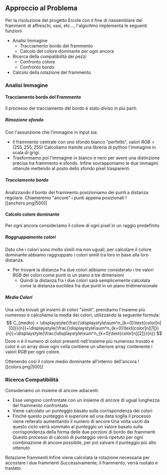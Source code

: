 ## Approccio al Problema
Per la risoluzione del progetto Ercole con il fine di riassemblare dei frammenti di affreschi, vasi, etc..., l'algoritmo implementa le seguenti funzioni
- Analisi Immagine
	- Tracciamento bordo del frammento
	- Calcolo del colore dominante per ogni ancora
- Ricerca della compatibilità dei pezzi
	- Confronto colore
	- Confronto bordo
- Calcolo della rotazione del frammento
### Analisi Immagine
#### Tracciamento bordo del Frammento
Il processo del tracciamento del bordo è stato diviso in più parti:
##### Rimozione sfondo
Con l'assunzione che l'immagine in input sia:
- Il frammento centrale con uno sfondo bianco "perfetto", valori $RGB=(255,255,255)$
Calcoliamo tramite una libreria di python l'immagine in scala di grigi.
- Trasformiamo poi l'immagine in bianco e nero per avere una distinzione precisa tra frammento e sfondo.
Infine sovrapponiamo le due immagini ottenute mettendo al posto dello sfondo pixel trasparenti.
##### Tracciamento bordo
Analizzando il bordo del frammento posizioniamo dei punti a distanza regolare.
Chiameremo "ancore" i punti appena posizionati
![[anchors.png|500]]
#### Calcolo colore dominante
Per ogni ancora consideriamo il colore di ogni pixel in un raggio predefinito
##### Raggruppamento colori
Dato che i colori sono molto simili ma non uguali, per calcolare il colore dominante abbiamo raggruppato i colori simili tra loro in base alla loro distanza.
- Per trovare la distanza fra due colori abbiamo considerato i tre valori $RGB$ dei colori come punti in un piano a tre dimensioni
	- Quindi la distanza fra i due colori sarà semplicemente calcolata come la distanza euclidea fra due punti in un piano tridimensionale
##### Media Colori
Una volta trovati gli insiemi di colori "simili", prendiamo l'insieme più numeroso e calcoliamo la media dei colori, utilizzando la seguente formula:
$$
C_{medio} = \displaystyle{\frac{\displaystyle\sum^n_{k=0}\text{color[n][0]}}{n}}+\displaystyle{\frac{\displaystyle\sum^n_{k=0}\text{color[n][1]}}{n}}+\displaystyle{\frac{\displaystyle\sum^n_{k=0}\text{color[n][2]}}{n}}
$$
Dove $n$ è il numero di colori presenti nell'insieme più numeroso trovato e $\text{color}$ è un array dove ogni cella contiene un ulteriore array contenente i valori $RGB$ per ogni colore.

Ottenendo così il colore medio dominante all'interno dell'ancora
![[colors.png|500]]

### Ricerca Compatibilità
Consideriamo un insieme di ancore adiacenti.
- Esse vengono confrontate con un insieme di ancore di ugual lunghezza del frammento confrontato
- Viene calcolato un punteggio basato sulla corrispondenza dei colori
- Finchè questo punteggio è superiore ad una data soglia il processo viene reiterato aumentando il numero di ancore
Una volta usciti da questo ciclo verrà sommato al punteggio un valore basato sulla corrispondenza
della forma delle due porzioni di bordo dei frammenti
Questo processo di calcolo di punteggio verrà ripetuto per ogni combinazione di ancore possibile, per
poi salvare il punteggio più alto ottenuto

Rotazione frammenti
Infine viene calcolata la rotazione necessaria per accostare i due frammenti
Successivamente, il frammento, verrà ruotato e traslato.